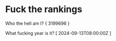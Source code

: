 # Fuck the rankings

Who the hell am I?
{ 3199696 }

What fucking year is it?
[ 2024-09-13T08:00:00Z ]
